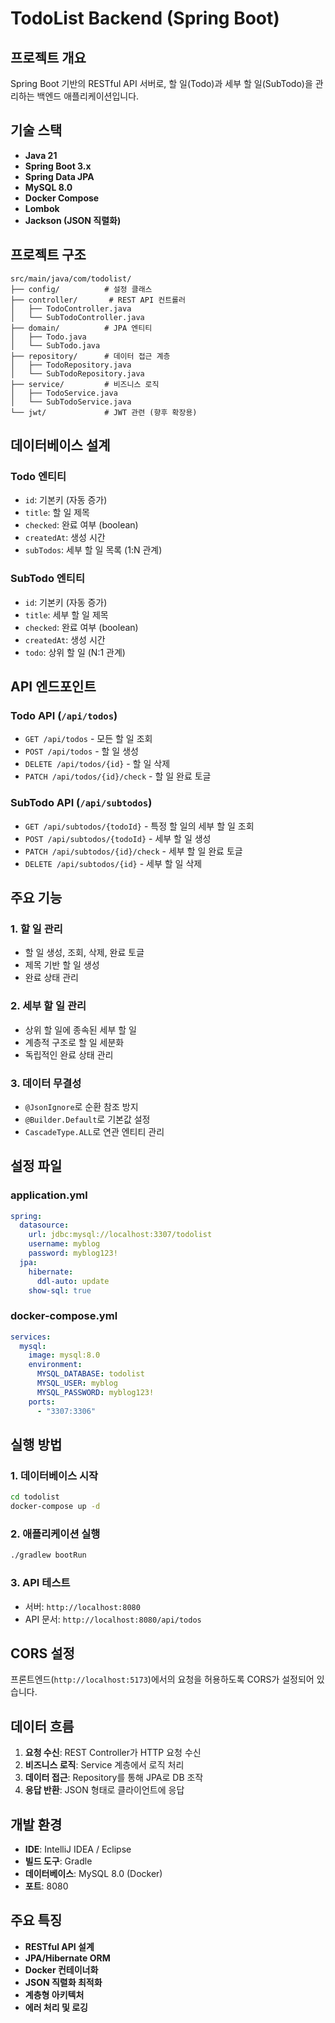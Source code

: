 # TodoList Backend (Spring Boot)

## 프로젝트 개요
Spring Boot 기반의 RESTful API 서버로, 할 일(Todo)과 세부 할 일(SubTodo)을 관리하는 백엔드 애플리케이션입니다.

## 기술 스택
- **Java 21**
- **Spring Boot 3.x**
- **Spring Data JPA**
- **MySQL 8.0**
- **Docker Compose**
- **Lombok**
- **Jackson (JSON 직렬화)**

## 프로젝트 구조
```
src/main/java/com/todolist/
├── config/          # 설정 클래스
├── controller/       # REST API 컨트롤러
│   ├── TodoController.java
│   └── SubTodoController.java
├── domain/          # JPA 엔티티
│   ├── Todo.java
│   └── SubTodo.java
├── repository/      # 데이터 접근 계층
│   ├── TodoRepository.java
│   └── SubTodoRepository.java
├── service/         # 비즈니스 로직
│   ├── TodoService.java
│   └── SubTodoService.java
└── jwt/             # JWT 관련 (향후 확장용)
```

## 데이터베이스 설계

### Todo 엔티티
- `id`: 기본키 (자동 증가)
- `title`: 할 일 제목
- `checked`: 완료 여부 (boolean)
- `createdAt`: 생성 시간
- `subTodos`: 세부 할 일 목록 (1:N 관계)

### SubTodo 엔티티
- `id`: 기본키 (자동 증가)
- `title`: 세부 할 일 제목
- `checked`: 완료 여부 (boolean)
- `createdAt`: 생성 시간
- `todo`: 상위 할 일 (N:1 관계)

## API 엔드포인트

### Todo API (`/api/todos`)
- `GET /api/todos` - 모든 할 일 조회
- `POST /api/todos` - 할 일 생성
- `DELETE /api/todos/{id}` - 할 일 삭제
- `PATCH /api/todos/{id}/check` - 할 일 완료 토글

### SubTodo API (`/api/subtodos`)
- `GET /api/subtodos/{todoId}` - 특정 할 일의 세부 할 일 조회
- `POST /api/subtodos/{todoId}` - 세부 할 일 생성
- `PATCH /api/subtodos/{id}/check` - 세부 할 일 완료 토글
- `DELETE /api/subtodos/{id}` - 세부 할 일 삭제

## 주요 기능

### 1. 할 일 관리
- 할 일 생성, 조회, 삭제, 완료 토글
- 제목 기반 할 일 생성
- 완료 상태 관리

### 2. 세부 할 일 관리
- 상위 할 일에 종속된 세부 할 일
- 계층적 구조로 할 일 세분화
- 독립적인 완료 상태 관리

### 3. 데이터 무결성
- `@JsonIgnore`로 순환 참조 방지
- `@Builder.Default`로 기본값 설정
- `CascadeType.ALL`로 연관 엔티티 관리

## 설정 파일

### application.yml
```yaml
spring:
  datasource:
    url: jdbc:mysql://localhost:3307/todolist
    username: myblog
    password: myblog123!
  jpa:
    hibernate:
      ddl-auto: update
    show-sql: true
```

### docker-compose.yml
```yaml
services:
  mysql:
    image: mysql:8.0
    environment:
      MYSQL_DATABASE: todolist
      MYSQL_USER: myblog
      MYSQL_PASSWORD: myblog123!
    ports:
      - "3307:3306"
```

## 실행 방법

### 1. 데이터베이스 시작
```bash
cd todolist
docker-compose up -d
```

### 2. 애플리케이션 실행
```bash
./gradlew bootRun
```

### 3. API 테스트
- 서버: `http://localhost:8080`
- API 문서: `http://localhost:8080/api/todos`

## CORS 설정
프론트엔드(`http://localhost:5173`)에서의 요청을 허용하도록 CORS가 설정되어 있습니다.

## 데이터 흐름

1. **요청 수신**: REST Controller가 HTTP 요청 수신
2. **비즈니스 로직**: Service 계층에서 로직 처리
3. **데이터 접근**: Repository를 통해 JPA로 DB 조작
4. **응답 반환**: JSON 형태로 클라이언트에 응답

## 개발 환경
- **IDE**: IntelliJ IDEA / Eclipse
- **빌드 도구**: Gradle
- **데이터베이스**: MySQL 8.0 (Docker)
- **포트**: 8080

## 주요 특징
- **RESTful API 설계**
- **JPA/Hibernate ORM**
- **Docker 컨테이너화**
- **JSON 직렬화 최적화**
- **계층형 아키텍처**
- **에러 처리 및 로깅**
